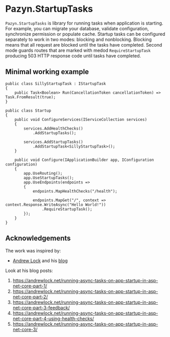 # Pazyn.StartupTasks

`Pazyn.StartupTasks` is library for running tasks when application is starting. For example, you can migrate your database, validate configuration, synchronize permission or populate cache.
Startup tasks can be configured separately to work in two modes: blocking and nonblocking. Blocking means that all request are blocked until the tasks have completed. Second mode guards routes that are marked with medod `RequireStartupTask` producing 503 HTTP response code until tasks have completed.


## Minimal working example

```
public class SillyStartupTask : IStartupTask
{
    public Task<Boolean> Run(CancellationToken cancellationToken) => Task.FromResult(true);
}

public class Startup
{
    public void ConfigureServices(IServiceCollection services)
    {
        services.AddHealthChecks()
            .AddStartupTasks();

        services.AddStartupTasks()
            .AddStartupTask<SillyStartupTask>();
    }

    public void Configure(IApplicationBuilder app, IConfiguration configuration)
    {
        app.UseRouting();
        app.UseStartupTasks();
        app.UseEndpoints(endpoints =>
        {
            endpoints.MapHealthChecks("/health");

            endpoints.MapGet("/", context => context.Response.WriteAsync("Hello World!"))
                .RequireStartupTask();
        });
    }
}
```

## Acknowledgements

The work was inspired by:
- [Andrew Lock](https://github.com/andrewlock) and his [blog](https://andrewlock.net/)

Look at his blog posts:
1. https://andrewlock.net/running-async-tasks-on-app-startup-in-asp-net-core-part-1/
1. https://andrewlock.net/running-async-tasks-on-app-startup-in-asp-net-core-part-2/
1. https://andrewlock.net/running-async-tasks-on-app-startup-in-asp-net-core-part-3-feedback/
1. https://andrewlock.net/running-async-tasks-on-app-startup-in-asp-net-core-part-4-using-health-checks/
1. https://andrewlock.net/running-async-tasks-on-app-startup-in-asp-net-core-3/
